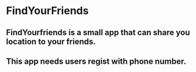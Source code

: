 # FindYourFriends
## FindYourfriends is a small app that can share you location to your friends.

## This app needs users regist with phone number.
